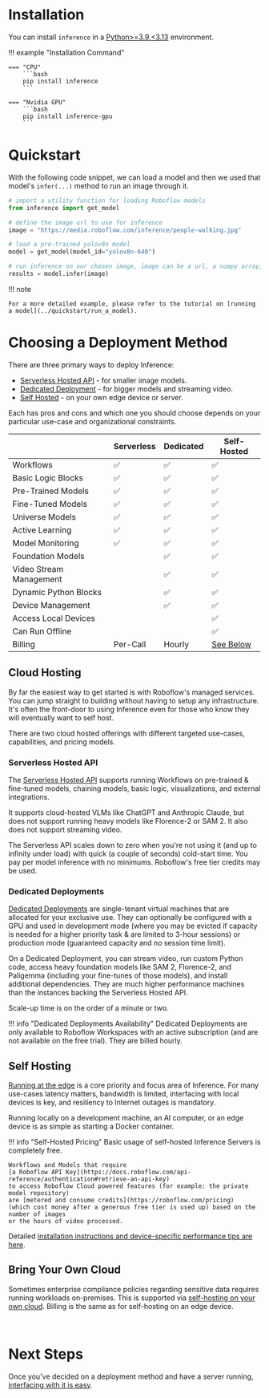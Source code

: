 # Installation

You can install `inference` in a [Python>=3.9,<3.13](https://www.python.org/) environment.

!!! example "Installation Command"

    === "CPU"
        ```bash
        pip install inference
        ```

    === "Nvidia GPU"
        ```bash
        pip install inference-gpu
        ```

# Quickstart

With the following code snippet, we can load a model and then we used that model's `infer(...)` method to run an image through it.

```python
# import a utility function for loading Roboflow models
from inference import get_model

# define the image url to use for inference
image = "https://media.roboflow.com/inference/people-walking.jpg"

# load a pre-trained yolov8n model
model = get_model(model_id="yolov8n-640")

# run inference on our chosen image, image can be a url, a numpy array, a PIL image, etc.
results = model.infer(image)
```

!!! note
	
	For a more detailed example, please refer to the tutorial on [running a model](../quickstart/run_a_model).

# Choosing a Deployment Method

There are three primary ways to deploy Inference:

* [Serverless Hosted API](#serverless-hosted-api) - for smaller image models.
* [Dedicated Deployment](#dedicated-deployments) - for bigger models and streaming video.
* [Self Hosted](#self-hosting) - on your own edge device or server.

Each has pros and cons and which one you should choose depends on your particular
use-case and organizational constraints.

|                         | Serverless | Dedicated | Self-Hosted |
|-------------------------|------------|-----------|-------------|
| Workflows               | ✅         | ✅         | ✅          |
| Basic Logic Blocks      | ✅         | ✅         | ✅          |
| Pre-Trained Models      | ✅         | ✅         | ✅          |
| Fine-Tuned Models       | ✅         | ✅         | ✅          |
| Universe Models         | ✅         | ✅         | ✅          |
| Active Learning         | ✅         | ✅         | ✅          |
| Model Monitoring        | ✅         | ✅         | ✅          |
| Foundation Models       |            | ✅         | ✅          |
| Video Stream Management |            | ✅         | ✅          |
| Dynamic Python Blocks   |            | ✅         | ✅          |
| Device Management       |            | ✅         | ✅          |
| Access Local Devices    |            |            | ✅          |
| Can Run Offline         |            |            | ✅          |
| Billing                 | Per-Call   | Hourly     | [See Below](#self-hosting) |

## Cloud Hosting

By far the easiest way to get started is with Roboflow's managed services. You can
jump straight to building without having to setup any infrastructure. It's often
the front-door to using Inference even for those who know they will eventually want
to self host.

There are two cloud hosted offerings with different targeted use-cases, capabilities,
and pricing models.

### Serverless Hosted API

The [Serverless Hosted API](https://docs.roboflow.com/deploy/hosted-api) supports running Workflows on
pre-trained & fine-tuned models, chaining models, basic logic, visualizations, and
external integrations.

It supports cloud-hosted VLMs like ChatGPT and Anthropic Claude, but does not support
running heavy models like Florence-2 or SAM 2. It also does not support streaming
video.

The Serverless API scales down to zero when you're not using it (and up to infinity
under load) with quick (a couple of seconds) cold-start time. You pay per model
inference with no minimums. Roboflow's free tier credits may be used.

### Dedicated Deployments

[Dedicated Deployments](https://docs.roboflow.com/deploy/dedicated-deployments) are single-tenant virtual machines that
are allocated for your exclusive use. They can optionally be configured with a GPU
and used in development mode (where you may be evicted if capacity is needed for a
higher priority task & are limited to 3-hour sessions) or production mode (guaranteed
capacity and no session time limit).

On a Dedicated Deployment, you can stream video, run custom Python code, access
heavy foundation models like SAM 2, Florence-2, and Paligemma (including your fine-tunes
of those models), and install additional dependencies. They are much higher performance
machines than the instances backing the Serverless Hosted API.

Scale-up time is on the order of a minute or two.

!!! info "Dedicated Deployments Availability"
    Dedicated Deployments are only available to Roboflow Workspaces with an active
    subscription (and are not available on the free trial). They are billed hourly.

## Self Hosting

[Running at the edge](/install/index.md) is a core priority and focus area of Inference. For many use-cases
latency matters, bandwidth is limited, interfacing with local devices is key, and
resiliency to Internet outages is mandatory.

Running locally on a development machine, an AI computer, or an edge device is as simple
as starting a Docker container.

!!! info "Self-Hosted Pricing"
    Basic usage of self-hosted Inference Servers is completely free.
    
    Workflows and Models that require
    [a Roboflow API Key](https://docs.roboflow.com/api-reference/authentication#retrieve-an-api-key)
    to access Roboflow Cloud powered features (for example: the private model repository)
    are [metered and consume credits](https://roboflow.com/pricing)
    (which cost money after a generous free tier is used up) based on the number of images
    or the hours of video processed.

Detailed [installation instructions and device-specific performance tips are here](/install/index.md).

## Bring Your Own Cloud

Sometimes enterprise compliance policies regarding sensitive data requires running
workloads on-premises. This is supported via
[self-hosting on your own cloud](../install/cloud/index.md). Billing is the same
as for self-hosting on an edge device.

<br />

# Next Steps

Once you've decided on a deployment method and have a server running,
[interfacing with it is easy](../start/next.md).
